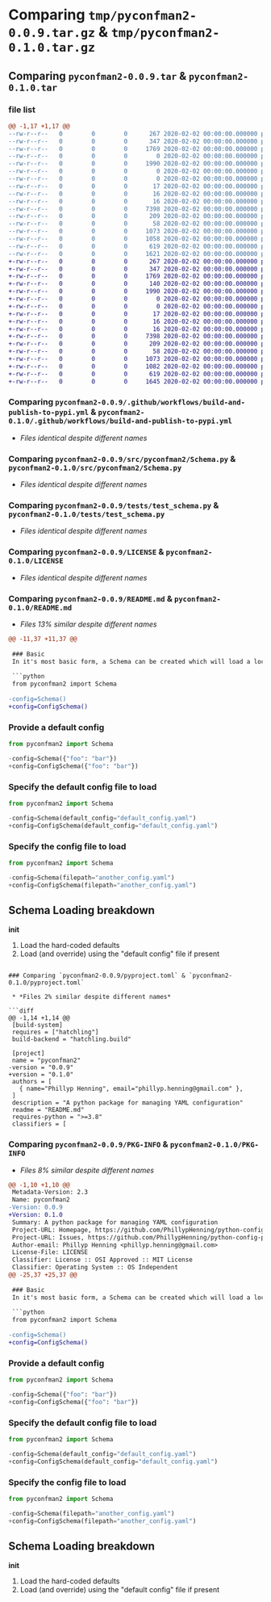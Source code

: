 # Comparing `tmp/pyconfman2-0.0.9.tar.gz` & `tmp/pyconfman2-0.1.0.tar.gz`

## Comparing `pyconfman2-0.0.9.tar` & `pyconfman2-0.1.0.tar`

### file list

```diff
@@ -1,17 +1,17 @@
--rw-r--r--   0        0        0      267 2020-02-02 00:00:00.000000 pyconfman2-0.0.9/Devs.md
--rw-r--r--   0        0        0      347 2020-02-02 00:00:00.000000 pyconfman2-0.0.9/setup.py
--rw-r--r--   0        0        0     1769 2020-02-02 00:00:00.000000 pyconfman2-0.0.9/.github/workflows/build-and-publish-to-pypi.yml
--rw-r--r--   0        0        0        0 2020-02-02 00:00:00.000000 pyconfman2-0.0.9/src/pyconfman2/Exceptions.py
--rw-r--r--   0        0        0     1990 2020-02-02 00:00:00.000000 pyconfman2-0.0.9/src/pyconfman2/Schema.py
--rw-r--r--   0        0        0        0 2020-02-02 00:00:00.000000 pyconfman2-0.0.9/src/pyconfman2/__init__.py
--rw-r--r--   0        0        0        0 2020-02-02 00:00:00.000000 pyconfman2-0.0.9/tests/__init__.py
--rw-r--r--   0        0        0       17 2020-02-02 00:00:00.000000 pyconfman2-0.0.9/tests/config.yaml
--rw-r--r--   0        0        0       16 2020-02-02 00:00:00.000000 pyconfman2-0.0.9/tests/config.yml
--rw-r--r--   0        0        0       16 2020-02-02 00:00:00.000000 pyconfman2-0.0.9/tests/test_default_config.yml
--rw-r--r--   0        0        0     7398 2020-02-02 00:00:00.000000 pyconfman2-0.0.9/tests/test_schema.py
--rw-r--r--   0        0        0      209 2020-02-02 00:00:00.000000 pyconfman2-0.0.9/tests/test_schema_config.yml
--rw-r--r--   0        0        0       58 2020-02-02 00:00:00.000000 pyconfman2-0.0.9/.gitignore
--rw-r--r--   0        0        0     1073 2020-02-02 00:00:00.000000 pyconfman2-0.0.9/LICENSE
--rw-r--r--   0        0        0     1058 2020-02-02 00:00:00.000000 pyconfman2-0.0.9/README.md
--rw-r--r--   0        0        0      619 2020-02-02 00:00:00.000000 pyconfman2-0.0.9/pyproject.toml
--rw-r--r--   0        0        0     1621 2020-02-02 00:00:00.000000 pyconfman2-0.0.9/PKG-INFO
+-rw-r--r--   0        0        0      267 2020-02-02 00:00:00.000000 pyconfman2-0.1.0/Devs.md
+-rw-r--r--   0        0        0      347 2020-02-02 00:00:00.000000 pyconfman2-0.1.0/setup.py
+-rw-r--r--   0        0        0     1769 2020-02-02 00:00:00.000000 pyconfman2-0.1.0/.github/workflows/build-and-publish-to-pypi.yml
+-rw-r--r--   0        0        0      140 2020-02-02 00:00:00.000000 pyconfman2-0.1.0/src/pyconfman2/Exceptions.py
+-rw-r--r--   0        0        0     1990 2020-02-02 00:00:00.000000 pyconfman2-0.1.0/src/pyconfman2/Schema.py
+-rw-r--r--   0        0        0        0 2020-02-02 00:00:00.000000 pyconfman2-0.1.0/src/pyconfman2/__init__.py
+-rw-r--r--   0        0        0        0 2020-02-02 00:00:00.000000 pyconfman2-0.1.0/tests/__init__.py
+-rw-r--r--   0        0        0       17 2020-02-02 00:00:00.000000 pyconfman2-0.1.0/tests/config.yaml
+-rw-r--r--   0        0        0       16 2020-02-02 00:00:00.000000 pyconfman2-0.1.0/tests/config.yml
+-rw-r--r--   0        0        0       16 2020-02-02 00:00:00.000000 pyconfman2-0.1.0/tests/test_default_config.yml
+-rw-r--r--   0        0        0     7398 2020-02-02 00:00:00.000000 pyconfman2-0.1.0/tests/test_schema.py
+-rw-r--r--   0        0        0      209 2020-02-02 00:00:00.000000 pyconfman2-0.1.0/tests/test_schema_config.yml
+-rw-r--r--   0        0        0       58 2020-02-02 00:00:00.000000 pyconfman2-0.1.0/.gitignore
+-rw-r--r--   0        0        0     1073 2020-02-02 00:00:00.000000 pyconfman2-0.1.0/LICENSE
+-rw-r--r--   0        0        0     1082 2020-02-02 00:00:00.000000 pyconfman2-0.1.0/README.md
+-rw-r--r--   0        0        0      619 2020-02-02 00:00:00.000000 pyconfman2-0.1.0/pyproject.toml
+-rw-r--r--   0        0        0     1645 2020-02-02 00:00:00.000000 pyconfman2-0.1.0/PKG-INFO
```

### Comparing `pyconfman2-0.0.9/.github/workflows/build-and-publish-to-pypi.yml` & `pyconfman2-0.1.0/.github/workflows/build-and-publish-to-pypi.yml`

 * *Files identical despite different names*

### Comparing `pyconfman2-0.0.9/src/pyconfman2/Schema.py` & `pyconfman2-0.1.0/src/pyconfman2/Schema.py`

 * *Files identical despite different names*

### Comparing `pyconfman2-0.0.9/tests/test_schema.py` & `pyconfman2-0.1.0/tests/test_schema.py`

 * *Files identical despite different names*

### Comparing `pyconfman2-0.0.9/LICENSE` & `pyconfman2-0.1.0/LICENSE`

 * *Files identical despite different names*

### Comparing `pyconfman2-0.0.9/README.md` & `pyconfman2-0.1.0/README.md`

 * *Files 13% similar despite different names*

```diff
@@ -11,37 +11,37 @@
 
 ### Basic
 In it's most basic form, a Schema can be created which will load a local "config.yaml" or "config.yml" file present.
 
 ```python
 from pyconfman2 import Schema
 
-config=Schema()
+config=ConfigSchema()
 ```
 
 ### Provide a default config
 ```python
 from pyconfman2 import Schema
 
-config=Schema({"foo": "bar"})
+config=ConfigSchema({"foo": "bar"})
 ```
 
 ### Specify the default config file to load
 ```python
 from pyconfman2 import Schema
 
-config=Schema(default_config="default_config.yaml")
+config=ConfigSchema(default_config="default_config.yaml")
 ```
 
 
 ### Specify the config file to load
 ```python
 from pyconfman2 import Schema
 
-config=Schema(filepath="another_config.yaml")
+config=ConfigSchema(filepath="another_config.yaml")
 ```
 
 
 ## Schema Loading breakdown
 __init__
   1. Load the hard-coded defaults
   2. Load (and override) using the "default config" file if present
```

### Comparing `pyconfman2-0.0.9/pyproject.toml` & `pyconfman2-0.1.0/pyproject.toml`

 * *Files 2% similar despite different names*

```diff
@@ -1,14 +1,14 @@
 [build-system]
 requires = ["hatchling"]
 build-backend = "hatchling.build"
 
 [project]
 name = "pyconfman2"
-version = "0.0.9"
+version = "0.1.0"
 authors = [
   { name="Phillyp Henning", email="phillyp.henning@gmail.com" },
 ]
 description = "A python package for managing YAML configuration"
 readme = "README.md"
 requires-python = ">=3.8"
 classifiers = [
```

### Comparing `pyconfman2-0.0.9/PKG-INFO` & `pyconfman2-0.1.0/PKG-INFO`

 * *Files 8% similar despite different names*

```diff
@@ -1,10 +1,10 @@
 Metadata-Version: 2.3
 Name: pyconfman2
-Version: 0.0.9
+Version: 0.1.0
 Summary: A python package for managing YAML configuration
 Project-URL: Homepage, https://github.com/PhillypHenning/python-config-parser
 Project-URL: Issues, https://github.com/PhillypHenning/python-config-parser/issues
 Author-email: Phillyp Henning <phillyp.henning@gmail.com>
 License-File: LICENSE
 Classifier: License :: OSI Approved :: MIT License
 Classifier: Operating System :: OS Independent
@@ -25,37 +25,37 @@
 
 ### Basic
 In it's most basic form, a Schema can be created which will load a local "config.yaml" or "config.yml" file present.
 
 ```python
 from pyconfman2 import Schema
 
-config=Schema()
+config=ConfigSchema()
 ```
 
 ### Provide a default config
 ```python
 from pyconfman2 import Schema
 
-config=Schema({"foo": "bar"})
+config=ConfigSchema({"foo": "bar"})
 ```
 
 ### Specify the default config file to load
 ```python
 from pyconfman2 import Schema
 
-config=Schema(default_config="default_config.yaml")
+config=ConfigSchema(default_config="default_config.yaml")
 ```
 
 
 ### Specify the config file to load
 ```python
 from pyconfman2 import Schema
 
-config=Schema(filepath="another_config.yaml")
+config=ConfigSchema(filepath="another_config.yaml")
 ```
 
 
 ## Schema Loading breakdown
 __init__
   1. Load the hard-coded defaults
   2. Load (and override) using the "default config" file if present
```

